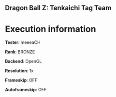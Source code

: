 ## Dragon Ball Z: Tenkaichi Tag Team

# Execution information


**Tester**: meeeaCH

**Rank**: BRONZE

**Backend**: OpenGL

**Resolution**: 1x

**Frameskip**: OFF

**Autoframeskip**: OFF